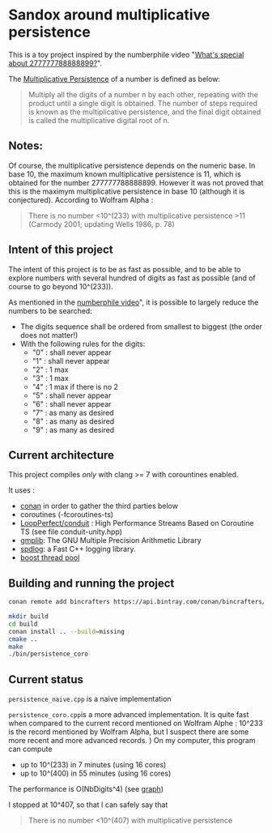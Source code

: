 # Sandox around multiplicative persistence

This is a toy project inspired by the numberphile video "[What's special about 277777788888899?](https://www.youtube.com/watch?v=Wim9WJeDTHQ)".

The [Multiplicative Persistence](http://mathworld.wolfram.com/MultiplicativePersistence.html) of a number is defined as below:

> Multiply all the digits of a number n by each other, repeating with the product until a single digit is obtained. The number of steps required is known as the multiplicative persistence, and the final digit obtained is called the multiplicative digital root of n.

## Notes:

Of course, the multiplicative persistence depends on the numeric base. In base 10,
the maximum known multiplicative persistence is 11, which is obtained for the number 277777788888899.
However it was not proved that this is the maximym multiplicative persistence in base 10 (although it is conjectured).
According to Wolfram Alpha :
> There is no number <10^(233) with multiplicative persistence  >11 (Carmody 2001; updating Wells 1986, p. 78)


## Intent of this project

The intent of this project is to be as fast as possible, and to be able to explore numbers with several hundred of digits as fast as possible (and of course to go beyond 10^(233)).

As mentioned in the [numberphile video](https://www.youtube.com/watch?v=Wim9WJeDTHQ)", it is possible to largely reduce the numbers to be searched:
* The digits sequence shall be ordered from smallest to biggest (the order does not matter!)
* With the following rules for the digits:
    * "0" : shall never appear
    * "1" : shall never appear
    * "2" : 1 max
    * "3" : 1 max
    * "4" : 1 max if there is no 2
    * "5" : shall never appear
    * "6" : shall never appear
    * "7" : as many as desired
    * "8" : as many as desired
    * "9" : as many as desired


## Current architecture

This project compiles *only* with clang >= 7 with corountines enabled.

It uses :
* [conan](conan.io) in order to gather the third parties below
* coroutines (-fcoroutines-ts)
* [LoopPerfect/conduit](https://github.com/LoopPerfect/conduit) : High Performance Streams Based on Coroutine TS (see file conduit-unity.hpp)
* [gmplib](https://gmplib.org/): The GNU Multiple Precision Arithmetic Library
* [spdlog](https://github.com/gabime/spdlog): a Fast C++ logging library.
* [boost thread pool](https://www.boost.org/doc/libs/1_66_0/doc/html/boost_asio/reference/thread_pool.html)


## Building and running the project

```bash
conan remote add bincrafters https://api.bintray.com/conan/bincrafters/public-conan

mkdir build
cd build
conan install .. --build=missing
cmake ..
make
./bin/persistence_coro
```

## Current status

`persistence_naive.cpp` is a naive implementation

`persistence_coro.cpp`is a more advanced implementation. It is quite fast when compared to the current record
mentioned on Wolfram Alphe : 10^233 is the record mentioned by Wolfram Alpha, but I suspect there are some
more recent and more advanced records.
)
On my computer, this program can compute
* up to 10^(233) in 7 minutes (using 16 cores)
* up to 10^(400) in 55 minutes (using 16 cores)

The performance is O(NbDigits^4) (see [graph](https://docs.google.com/spreadsheets/d/1gnz9wBsdIKxQY2LeKAtH20oGJYtueMJlGWT4QxQer4k/edit#gid=1408557870))

I stopped at 10^407, so that I can safely say that
> There is no number <10^(407) with multiplicative persistence
